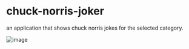# chuck-norris-joker
an application that shows chuck norris jokes for the selected category.

![image](https://user-images.githubusercontent.com/71822979/200192511-28911d04-64c4-4d94-beee-0a824645602b.png)
